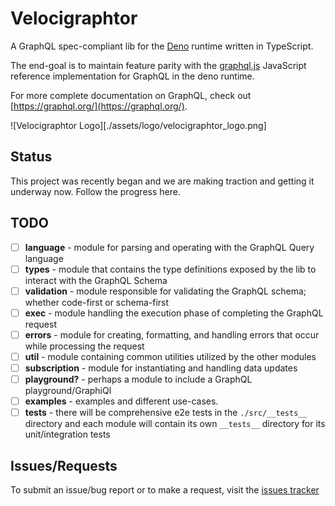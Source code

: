 # Velocigraphtor

A GraphQL spec-compliant lib for the [Deno](https://deno.land/) runtime written in TypeScript.

The end-goal is to maintain feature parity with the [graphql.js](https://github.com/graphql/graphql-js) JavaScript reference implementation for GraphQL in the deno runtime.

For more complete documentation on GraphQL, check out [https://graphql.org/](https://graphql.org/).

![Velocigraphtor Logo][./assets/logo/velocigraphtor_logo.png]

## Status

This project was recently began and we are making traction and getting it underway now. Follow the progress here.

## TODO

- [ ] **language** - module for parsing and operating with the GraphQL Query language
- [ ] **types** - module that contains the type definitions exposed by the lib to interact with the GraphQL Schema
- [ ] **validation** - module responsible for validating the GraphQL schema; whether code-first or schema-first
- [ ] **exec** - module handling the execution phase of completing the GraphQL request
- [ ] **errors** - module for creating, formatting, and handling errors that occur while processing the request
- [ ] **util** - module containing common utilities utilized by the other modules
- [ ] **subscription** - module for instantiating and handling data updates
- [ ] **playground?** - perhaps a module to include a GraphQL playground/GraphiQl
- [ ] **examples** - examples and different use-cases.
- [ ] **tests** - there will be comprehensive e2e tests in the `./src/__tests__` directory and each module will contain its own `__tests__` directory for its unit/integration tests

## Issues/Requests

To submit an issue/bug report or to make a request, visit the [issues tracker](https://github.com/cmwhited/velocigraphtor/issues)

